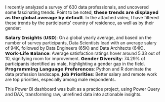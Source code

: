 I recently analyzed a survey of 630 data professionals, and uncovered some fascinating trends. Point to be noted, 𝘁𝗵𝗲𝘀𝗲 𝘁𝗿𝗲𝗻𝗱𝘀 𝗮𝗿𝗲 𝗱𝗶𝘀𝗽𝗹𝗮𝘆𝗲𝗱 𝗮𝘀 𝘁𝗵𝗲 𝗴𝗹𝗼𝗯𝗮𝗹 𝗮𝘃𝗲𝗿𝗮𝗴𝗲 𝗯𝘆 𝗱𝗲𝗳𝗮𝘂𝗹𝘁. In the attached video, I have filtered these trends by the participants' country of residence, as well as by their gender:

𝗦𝗮𝗹𝗮𝗿𝘆 𝗜𝗻𝘀𝗶𝗴𝗵𝘁𝘀 (𝗨𝗦𝗗): On a global yearly average, and based on the number of survey participants, Data Scientists lead with an average salary of 94K, followed by Data Engineers (65K) and Data Architects (64K).
𝗪𝗼𝗿𝗸-𝗟𝗶𝗳𝗲 𝗕𝗮𝗹𝗮𝗻𝗰𝗲: Average satisfaction ratings hover around 5.33 out of 10, signifying room for improvement.
𝗚𝗲𝗻𝗱𝗲𝗿 𝗗𝗶𝘃𝗲𝗿𝘀𝗶𝘁𝘆: 74.29% of participants identified as male, highlighting a gender gap in the field.
𝗣𝗿𝗼𝗴𝗿𝗮𝗺𝗺𝗶𝗻𝗴 𝗟𝗮𝗻𝗴𝘂𝗮𝗴𝗲 𝗣𝗿𝗲𝗳𝗲𝗿𝗲𝗻𝗰𝗲𝘀: Python and R dominate the data profession landscape.
𝗝𝗼𝗯 𝗣𝗿𝗶𝗼𝗿𝗶𝘁𝗶𝗲𝘀: Better salary and remote work are top priorities, especially among male respondents.

This Power BI dashboard was built as a practice project, using Power Query and DAX, transforming raw, unrefined data into actionable insights.
